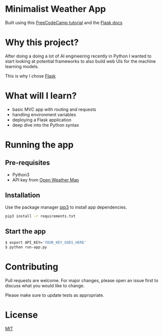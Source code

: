 # Minimalist Weather App

Built using this [FreeCodeCamp tutorial](https://www.freecodecamp.org/news/how-to-build-a-web-app-using-pythons-flask-and-google-app-engine-52b1bb82b221/) and the [Flask docs](https://flask.palletsprojects.com/en/1.1.x/quickstart/)

# Why this project?

After doing a doing a lot of AI engineering recently in Python I wanted to start looking at potential frameworks to also build web UIs for the machine learning models.

This is why I chose [Flask](https://flask.palletsprojects.com/en/1.1.x/)

# What will I learn?

- basic MVC app with routing and requests
- handling environment variables
- deploying a Flask application
- deep dive into the Python syntax

# Running the app

## Pre-requisites 

* Python3
* API key from [Open Weather Map](openweathermap.org)

## Installation

Use the package manager [pip3](https://pip.pypa.io/en/stable/) to install app dependencies.

```bash
pip3 install -r requirements.txt
```

## Start the app

```bash
$ export API_KEY='YOUR_KEY_GOES_HERE'
$ python run-app.py
```

# Contributing

Pull requests are welcome. For major changes, please open an issue first to discuss what you would like to change.

Please make sure to update tests as appropriate.

# License

[MIT](https://choosealicense.com/licenses/mit/)
